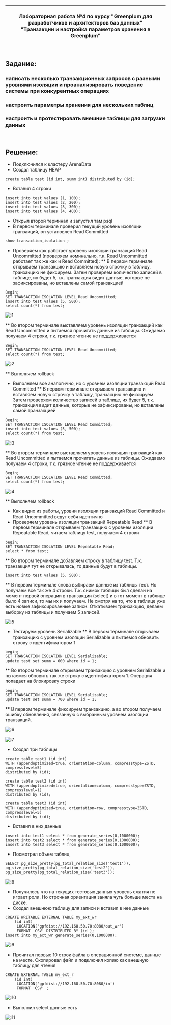 | **<br/>Лабораторная работа №4 по курсу "Greenplum для разработчиков и архитекторов баз данных"<br/>"Транзакции и настройка параметров хранения в Greenplum"<br/>**|
|---|

<br/>

## Задание:
### написать несколько транзакционных запросов с разными уровнями изоляции и проанализировать поведение системы при конкурентных операциях
### настроить параметры хранения для нескольких таблиц
### настроить и протестировать внешние таблицы для загрузки данных


<br/>

## Решение:

* Подключился к кластеру ArenaData
* Создал таблицу HEAP
```
create table test (id int, summ int) distributed by (id);
```
* Вставил 4 строки
```
insert into test values (1, 100);
insert into test values (2, 200);
insert into test values (3, 300);
insert into test values (4, 400);
```
* Открыл второй терминал и запустил там psql
* В первом терминале проверил текущий уровень изоляции транзакций, он установлен Read Committed
```
show transaction_isolation ;
```  
* Проверяем как работает уровень изоляции транзакций Read Uncommitted (проверяем номинально, т.к. Read Uncommitted работает так же как и Read Committed):
** В первом терминале открываем транзакцию и вставляем новую строчку в таблицу, транзакцию не фиксируем. Затем проверяем количество записей в таблице, их будет 5, т.к. транзакция видит данные, которые не зафиксированы, но вставлены самой транзакцией
```
Begin;
SET TRANSACTION ISOLATION LEVEL Read Uncommitted;
insert into test values (5, 500);
select count(*) from test;
```

![i1](image/lab04_01.jpg)

** Во втором терминале выставляем уровень изоляции транзакций как Read Uncommitted и пытаемся прочитать данные из таблицы. Ожидаемо получаем 4 строки, т.к. грязное чтение не поддерживается
```
Begin;
SET TRANSACTION ISOLATION LEVEL Read Uncommitted;
select count(*) from test;
```

![i2](image/lab04_02.jpg)

** Выполняем rollback
* Выполняем все аналогично, но с уровнем изоляции транзакций Read Committed
** В первом терминале открываем транзакцию и вставляем новую строчку в таблицу, транзакцию не фиксируем. Затем проверяем количество записей в таблице, их будет 5, т.к. транзакция видит данные, которые не зафиксированы, но вставлены самой транзакцией
```
Begin;
SET TRANSACTION ISOLATION LEVEL Read Committed;
insert into test values (5, 500);
select count(*) from test;
```

![i3](image/lab04_03.jpg)

** Во втором терминале выставляем уровень изоляции транзакций как Read Uncommitted и пытаемся прочитать данные из таблицы. Ожидаемо получаем 4 строки, т.к. грязное чтение не поддерживается
```
Begin;
SET TRANSACTION ISOLATION LEVEL Read Committed;
select count(*) from test;
```

![i4](image/lab04_04.jpg)

** Выполняем rollback
* Как видно из работы, уровни изоляции транзакций Read Committed и Read Uncommitted ведут себя идентично
* Проверяем уровень изоляции транзакций Repeatable Read 
** В первом терминале открываем транзакцию с уровнем изоляции Repeatable Read, читаем таблицу test, получаем 4 строки
```
begin;
SET TRANSACTION ISOLATION LEVEL Repeatable Read;
select * from test;
```
** Во втором терминале добавляем строку в таблицу test. Т.к. транзакция тут не открывалась, то данные будут в таблицы.
```
insert into test values (5, 500);
```
** В первом терминале снова выбираем данные из таблицы тест. Но получаем все так же 4 строки. Т.к. снимок таблицы был сделан на 
момент первой операции в транзакции (select) и в тот момент в таблице было 4 записи, то мы их и получаем. Не смотря на то, что в таблице уже есть новые зафиксированные записи. Откатываем транзакцию, делаем выборку из таблицы и получаем 5 записей.

![i5](image/lab04_05.jpg)

* Тестируем уровень Serializable
** В первом терминале открываем транзакцию с уровнем изоляции Serializable и пытаемся обновить строку с идентификатором 1
```
begin;
SET TRANSACTION ISOLATION LEVEL Serializable;
update test set summ = 600 where id = 1;
```
** Во втором терминале открываем транзакцию с уровнем Serializable и пытаемся обновить так же строку с идентификатором 1. Операция попадает на блокировку строки
```
begin;
SET TRANSACTION ISOLATION LEVEL Serializable;
update test set summ = 700 where id = 1;
```
** В первом терминале фиксируем транзакцию, а во втором получаем ошибку обновления, связанную с выбранным уровнем изоляции транзакций.

![i6](image/lab04_06.jpg)

![i7](image/lab04_07.jpg)

* Создал три таблицы
```
create table test1 (id int) 
WITH (appendoptimized=true, orientation=column, compresstype=ZSTD, compresslevel=5)
distributed by (id);

create table test2 (id int) 
WITH (appendoptimized=true, orientation=column, compresstype=ZSTD, compresslevel=1)
distributed by (id);

create table test3 (id int) 
WITH (appendoptimized=true, orientation=row, compresstype=ZSTD, compresslevel=5)
distributed by (id);
```
* Вставил в них данные
```
insert into test1 select * from generate_series(0,1000000);
insert into test2 select * from generate_series(0,1000000);
insert into test3 select * from generate_series(0,1000000);
```
* Посмотрел объем таблиц
```
SELECT pg_size_pretty(pg_total_relation_size('test1')), pg_size_pretty(pg_total_relation_size('test2')),
pg_size_pretty(pg_total_relation_size('test3'));
```

![i8](image/lab04_08.jpg)

* Получилось что на текущих тестовых данных уровень сжатия не играет роли. Но строчная ориентация заняла чуть больше места на диске.
* Создал внешнюю таблицу для записи и вставил в нее данные
```
CREATE WRITABLE EXTERNAL TABLE my_ext_wr
    (id int)
     LOCATION('gpfdist://192.168.50.70:8080/out_wr')
     FORMAT 'CSV' DISTRIBUTED BY (id );
insert into my_ext_wr generate_series(0,1000000); 
```

![i9](image/lab04_09.jpg)

* Прочитал первые 10 строк файла в операционной системе, данные на месте. Скопировал файл и подключил копию как внешную таблицу для чтения
```
CREATE EXTERNAL TABLE my_ext_r
    (id int)
     LOCATION('gpfdist://192.168.50.70:8080/in')
     FORMAT 'CSV' ;
```

![i10](image/lab04_10.jpg)

* Выполнил select данные есть

![i11](image/lab04_11.jpg)
